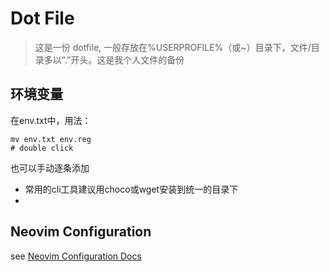 # Dot File

> 这是一份 dotfile, 一般存放在%USERPROFILE%（或~）目录下，文件/目录多以“.”开头。这是我个人文件的备份
>

## 环境变量

在env.txt中，用法：

```shell
mv env.txt env.reg
# double click
```

也可以手动逐条添加

- 常用的cli工具建议用choco或wget安装到统一的目录下
- 


## Neovim Configuration

see [Neovim Configuration Docs](https://github.com/Corgile/neovim-configs/blob/5b2db9b11520f9c2962f3e2c27e7b90f11d7df0d/README.md)

